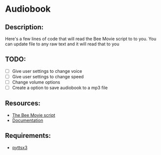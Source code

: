# Audiobook
## Description:
Here's a few lines of code that will read the Bee Movie script to to you. You can update file to any raw text and it will read that to you
## TODO:
- [ ] Give user settings to change voice
- [ ] Give user settings to change speed
- [ ] Change volume options
- [ ] Create a option to save audiobook to a mp3 file
## Resources:
* <a href = "https://web.njit.edu/~cm395/theBeeMovieScript/">The Bee Movie script</a>
* <a href = "https://pyttsx3.readthedocs.io/en/latest/engine.html">Documentation</a>
## Requirements:
* <a href = "https://pypi.org/project/pyttsx3/">pyttsx3</a>